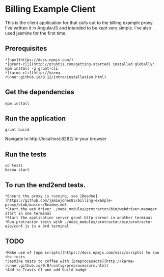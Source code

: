 # Billing Example Client

This is the client application for that calls out to the billing example proxy. I've written it in AngularJS and
intended to be kept very simple. I've also used jasmine for the first time.

## Prerequisites

    *[npm](https://docs.npmjs.com/)
    *[grunt-cli](http://gruntjs.com/getting-started) installed globally: npm install -g grunt-cli
    *[karma-cli](http://karma-runner.github.io/0.12/intro/installation.html)


## Get the dependencies

    npm install

## Run the application

    grunt build

Navigate to http://localhost:8282/ in your browser


## Run the tests

    cd tests
    karma start

## To run the end2end tests.

    *Ensure the proxy is running, see [Readme](https://github.com/jamiejones85/billing-example-proxy/blob/master/Readme.md)
    *Start the web driver ./node_modules/protractor/bin/webdriver-manager start in one terminal
    *Start the application server grunt http-server in another terminal
    *Run protractor tests with ./node_modules/protractor/bin/protractor e2e/conf.js in a 3rd terminal

## TODO

    *Make use of [npm scripts](https://docs.npmjs.com/misc/scripts) to run the tests
    *Jasmine tests to coffee with [preprocessors](http://karma-runner.github.io/0.8/config/preprocessors.html)
    *Add to Travis CI and add build badge
